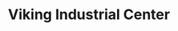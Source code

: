 ---
title: "Viking Industrial Center"
url: /saint-paul/viking-industrial-center/
shop: Allgemein
---